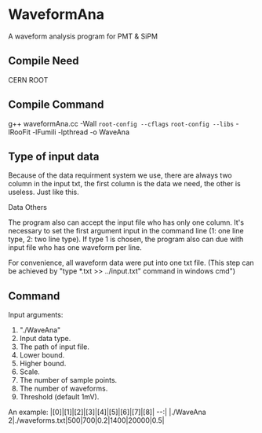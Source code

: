 # WaveformAna
A waveform analysis program for PMT & SiPM
## Compile Need
CERN ROOT
## Compile Command
g++ waveformAna.cc -Wall `root-config --cflags` `root-config --libs` -lRooFit -lFumili -lpthread -o WaveAna
## Type of input data
Because of the data requirment system we use, there are always two column in the input txt, the first column is the data we need, the other is useless. Just like this.

Data	Others

The program also can accept the input file who has only one column. It's necessary to set the first argument input in the command line (1: one line type, 2: two line type). If type 1 is chosen, the program also can due with input file who has one waveform per line.

For convenience, all waveform data were put into one txt file. (This step can be achieved by "type \*.txt >> ../input.txt" command in windows cmd")
## Command
Input arguments:

1. "./WaveAna"
2. Input data type.
3. The path of input file.
4. Lower bound.
5. Higher bound.
6. Scale.
7. The number of sample points.
8. The number of waveforms.
9. Threshold (default 1mV).

An example:
|[0]|[1]|[2]|[3]|[4]|[5]|[6]|[7]|[8]|
--:|
|./WaveAna 2|./waveforms.txt|500|700|0.2|1400|20000|0.5|

